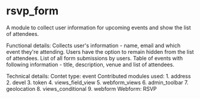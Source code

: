 # rsvp_form
A module to collect user information for upcoming events and show the list of attendees.

Functional details:
Collects user's information - name, email and which event they're attending.
Users have the option to remain hidden from the list of attendees.
List of all form submissions by users.
Table of events with following information - title, description, venue and list of attendees.

Technical details:
Contet type: event
Contributed modules used:
	1. address
	2. devel
	3. token
	4. views_field_view
	5. webform_views
	6. admin_toolbar
	7. geolocation
	8. views_conditional
	9. webform
Webform: RSVP
